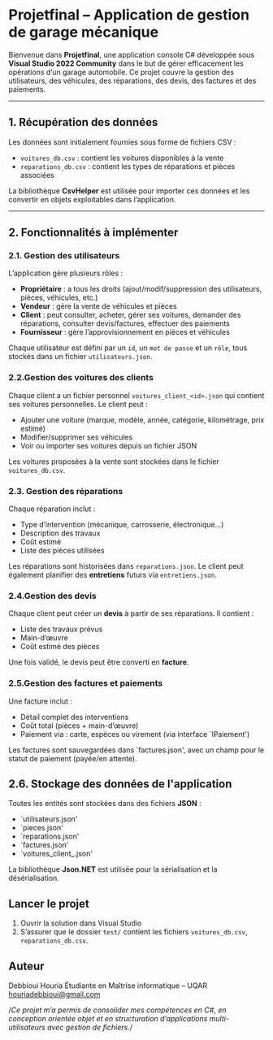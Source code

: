 ﻿# Projetfinal – Application de gestion de garage mécanique 

Bienvenue dans **Projetfinal**, une application console C# développée sous **Visual Studio 2022 Community** dans le but de gérer 
efficacement les opérations d’un garage automobile. Ce projet couvre la gestion des utilisateurs, des véhicules, des réparations,
des devis, des factures et des paiements.

---- 

##  1. Récupération des données
Les données sont initialement fournies sous forme de fichiers CSV :
- `voitures_db.csv` : contient les voitures disponibles à la vente
- `reparations_db.csv` : contient les types de réparations et pièces associées

La bibliothèque **CsvHelper** est utilisée pour importer ces données et les convertir en objets exploitables dans l’application.

---

## 2. Fonctionnalités à implémenter

### 2.1.  Gestion des utilisateurs
L’application gère plusieurs rôles :
- **Propriétaire** : a tous les droits (ajout/modif/suppression des utilisateurs, pièces, véhicules, etc.)
- **Vendeur** : gère la vente de véhicules et pièces
- **Client** : peut consulter, acheter, gérer ses voitures, demander des réparations, consulter devis/factures, effectuer des paiements
- **Fournisseur** : gère l’approvisionnement en pièces et véhicules

Chaque utilisateur est défini par un `id`, un `mot de passe` et un `rôle`, tous stockés dans un fichier `utilisateurs.json`.

### 2.2.Gestion des voitures des clients
Chaque client a un fichier personnel `voitures_client_<id>.json` qui contient ses voitures personnelles. Le client peut :
- Ajouter une voiture (marque, modèle, année, catégorie, kilométrage, prix estimé)
- Modifier/supprimer ses véhicules
- Voir ou importer ses voitures depuis un fichier JSON

Les voitures proposées à la vente sont stockées dans le fichier `voitures_db.csv`.

### 2.3. Gestion des réparations
Chaque réparation inclut :
- Type d’intervention (mécanique, carrosserie, électronique...)
- Description des travaux
- Coût estimé
- Liste des pièces utilisées

Les réparations sont historisées dans `reparations.json`. Le client peut également planifier des **entretiens** futurs via `entretiens.json`.

### 2.4.Gestion des devis
Chaque client peut créer un **devis** à partir de ses réparations. Il contient :
- Liste des travaux prévus
- Main-d’œuvre
- Coût estimé des pièces

Une fois validé, le devis peut être converti en **facture**.

### 2.5.Gestion des factures et paiements
Une facture inclut :
- Détail complet des interventions
- Coût total (pièces + main-d’œuvre)
- Paiement via : carte, espèces ou virement (via interface `IPaiement')

Les factures sont sauvegardées dans `factures.json', avec un champ pour le statut de paiement (payée/en attente).


## 2.6. Stockage des données de l'application
Toutes les entités sont stockées dans des fichiers **JSON** :
- `utilisateurs.json'
- `pieces.json'
- `reparations.json'
- `factures.json'
- `voitures_client_<id>.json'

La bibliothèque **Json.NET** est utilisée pour la sérialisation et la désérialisation.



## Lancer le projet
1. Ouvrir la solution dans Visual Studio
2. S’assurer que le dossier `test/` contient les fichiers `voitures_db.csv`, `reparations_db.csv`.


## Auteur
Debbioui Houria 
Étudiante en Maîtrise informatique – UQAR  
houriadebbioui@gmail.com  

/*Ce projet m’a permis de consolider mes compétences en C#, en conception orientée objet et en structuration d’applications 
multi-utilisateurs avec gestion de fichiers.*/
